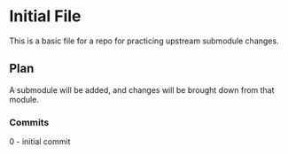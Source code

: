 # Initial File

This is a basic file for a repo for practicing upstream submodule changes.

## Plan

A submodule will be added, and changes will be brought down from that module.

### Commits

0 - initial commit